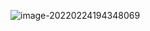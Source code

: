 ![image-20220224194348069](C:\Users\Gyumin\AppData\Roaming\Typora\typora-user-images\image-20220224194348069.png)


